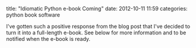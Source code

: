 title: "Idiomatic Python e-book Coming"
date: 2012-10-11 11:59
categories: python book software

I've gotten such a positive response from the blog post that I've decided to turn it into a full-length e-book. See below for more information and to be notified when the e-book is ready.
<div rel="FUG7A5IM" class="lrdiscoverwidget" data-logo="on" data-background="off" data-share-url="jeffknupp.com/blog/2012/10/04/writing-idiomatic-python/" data-css=""></div><script type="text/javascript" src="http://launchrock-ignition.s3.amazonaws.com/ignition.1.1.js"></script>
